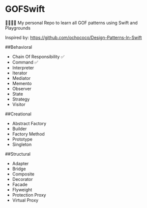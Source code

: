 # GOFSwift
👨‍👩‍👧‍👦 My personal Repo to learn all GOF patterns using Swift and Playgrounds

Inspired by: https://github.com/ochococo/Design-Patterns-In-Swift

##Behavioral

* Chain Of Responsibility ✅
* Command ✅
* Interpreter
* Iterator
* Mediator
* Memento
* Observer
* State
* Strategy
* Visitor

##Creational

* Abstract Factory
* Builder
* Factory Method
* Prototype
* Singleton

##Structural

* Adapter
* Bridge
* Composite
* Decorator
* Facade
* Flyweight
* Protection Proxy
* Virtual Proxy
